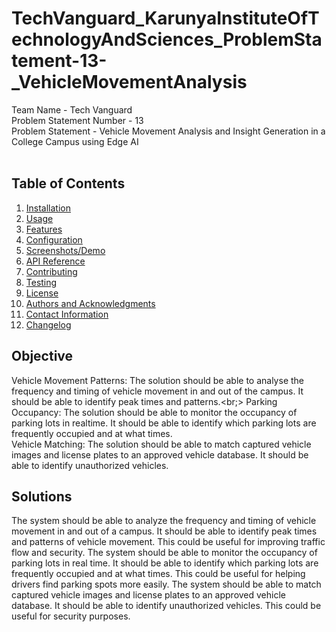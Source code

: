 # TechVanguard_KarunyaInstituteOfTechnologyAndSciences_ProblemStatement-13-_VehicleMovementAnalysis <br/>
Team Name - Tech Vanguard<br/>
Problem Statement Number - 13<br/>
Problem Statement - Vehicle Movement Analysis and Insight Generation in a College Campus using Edge AI <br/>
<br/>

## Table of Contents
1. [Installation](#installation)
2. [Usage](#usage)
3. [Features](#features)
4. [Configuration](#configuration)
5. [Screenshots/Demo](#screenshotsdemo)
6. [API Reference](#api-reference)
7. [Contributing](#contributing)
8. [Testing](#testing)
9. [License](#license)
10. [Authors and Acknowledgments](#authors-and-acknowledgments)
11. [Contact Information](#contact-information)
12. [Changelog](#changelog)

## Objective<br/>
Vehicle Movement Patterns: The solution should be able to analyse the frequency and timing of
vehicle movement in and out of the campus. It should be able to identify peak times and patterns.<br;>
Parking Occupancy: The solution should be able to monitor the occupancy of parking lots in realtime. It should be able to identify which parking lots are frequently occupied and at what times.<br/>
Vehicle Matching: The solution should be able to match captured vehicle images and license plates
to an approved vehicle database. It should be able to identify unauthorized vehicles.<br/>
## Solutions<br/>
The system should be able to analyze the frequency and timing of vehicle movement in and out of a campus. It should be able to identify peak times and patterns of vehicle movement. This could be useful for improving traffic flow and security. The system should be able to monitor the occupancy of parking lots in real time. It should be able to identify which parking lots are frequently occupied and at what times. This could be useful for helping drivers find parking spots more easily. The system should be able to match captured vehicle images and license plates to an approved vehicle database. It should be able to identify unauthorized vehicles. This could be useful for security purposes.<br />
#

